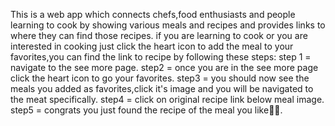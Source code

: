 This is a web app which connects chefs,food enthusiasts and people learning to cook by showing various meals and recipes and provides links to where they can find those recipes.
if you are learning to cook or you are interested in cooking just click the heart icon to add the meal to your favorites,you can find the link to recipe by following these steps:
step 1 = navigate to the see more page.
step2 = once you are in the see more page click the heart icon to go your favorites.
step3 = you should now see the meals you added as favorites,click it's image and you will be navigated to the meat specifically.
step4 = click on original recipe link below meal image.
step5 = congrats you just found the recipe of the meal you like🎉🎉.
